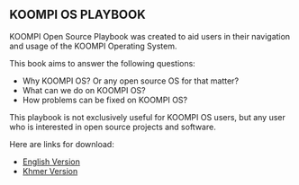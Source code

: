 ## KOOMPI OS PLAYBOOK
KOOMPI Open Source Playbook was created to aid users in their navigation and usage of the KOOMPI Operating System. 

This book aims to answer the following questions: 

- Why KOOMPI OS? Or any open source OS for that matter?
- What can we do on KOOMPI OS? 
- How problems can be fixed on KOOMPI OS?

This playbook is not exclusively useful for KOOMPI OS users, but any user who is interested in open source projects and software. 

Here are links for download:
- [English Version](https://drive.google.com/file/d/1zJvqsL3M-lilb3RWfr8PvPjZR7iG3eGp/view?usp=sharing)
- [Khmer Version](https://drive.google.com/file/d/1onaMILlIy8K3KrW8zTJOvBM4MhNvxFDc/view?usp=sharing)
